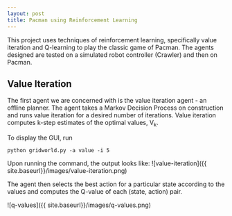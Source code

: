 ```yaml
---
layout: post
title: Pacman using Reinforcement Learning
---
```


This project uses techniques of reinforcement learning, specifically value iteration and Q-learning to play the classic game of Pacman. The agents designed are tested on a simulated robot controller (Crawler) and then on Pacman.

<!-- ![pacman_gridworld]({{ site.baseurl }}/images/pacman_gridworld.png) -->

## Value Iteration

The first agent we are concerned with is the value iteration agent - an offline planner. The agent takes a Markov Decision Process on construction and runs value iteration for a desired number of iterations. Value iteration computes k-step estimates of the optimal values, V<sub>k</sub>. 

To display the GUI, run 
``` 
python gridworld.py -a value -i 5
```

Upon running the command, the output looks like:
![value-iteration]({{ site.baseurl}}/images/value-iteration.png)

The agent then selects the best action for a particular state according to the values and computes the Q-value of each (state, action) pair. 

![q-values]({{ site.baseurl}}/images/q-values.png)


